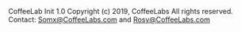 

CoffeeLab Init 1.0
Copyright (c) 2019, CoffeeLabs
All rights reserved.
Contact: Somx@CoffeeLabs.com and Rosy@CoffeeLabs.com